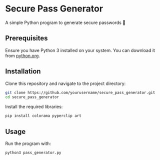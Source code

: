 # Secure Pass Generator
A simple Python program to generate secure passwords 🔐

## Prerequisites
Ensure you have Python 3 installed on your system. You can download it from [python.org](https://www.python.org/).

## Installation
Clone this repository and navigate to the project directory:
```sh
git clone https://github.com/yourusername/secure_pass_generator.git
cd secure_pass_generator
```
Install the required libraries:
```sh
pip install colorama pyperclip art
```
## Usage
Run the program with:
```sh
python3 pass_generator.py
```
